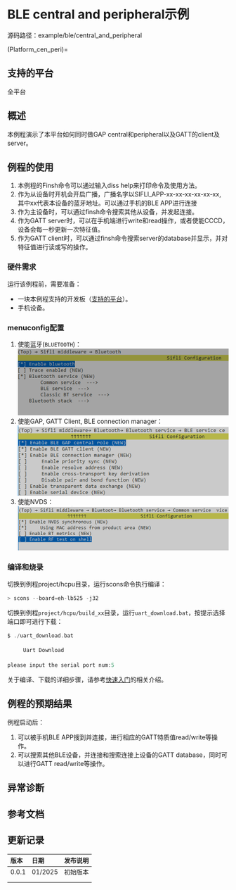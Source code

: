 # BLE central and peripheral示例

源码路径：example/ble/central_and_peripheral

(Platform_cen_peri)=
## 支持的平台
<!-- 支持哪些板子和芯片平台 -->
全平台

## 概述
<!-- 例程简介 -->
本例程演示了本平台如何同时做GAP central和peripheral以及GATT的client及server。


## 例程的使用
<!-- 说明如何使用例程，比如连接哪些硬件管脚观察波形，编译和烧写可以引用相关文档。
对于rt_device的例程，还需要把本例程用到的配置开关列出来，比如PWM例程用到了PWM1，需要在onchip菜单里使能PWM1 -->
1. 本例程的Finsh命令可以通过输入diss help来打印命令及使用方法。
2. 作为从设备时开机会开启广播，广播名字以SIFLI_APP-xx-xx-xx-xx-xx-xx, 其中xx代表本设备的蓝牙地址。可以通过手机的BLE APP进行连接
3. 作为主设备时，可以通过finsh命令搜索其他从设备，并发起连接。
4. 作为GATT server时，可以在手机端进行write和read操作，或者使能CCCD，设备会每一秒更新一次特征值。
5. 作为GATT client时，可以通过finsh命令搜索server的database并显示，并对特征值进行读或写的操作。


### 硬件需求
运行该例程前，需要准备：
+ 一块本例程支持的开发板（[支持的平台](#Platform_cen_peri)）。
+ 手机设备。

### menuconfig配置
1. 使能蓝牙(`BLUETOOTH`)：\
![BLUETOOTH](./assets/bluetooth.png)
2. 使能GAP, GATT Client, BLE connection manager：\
![BLE MIX](./assets/gap_gatt_ble_cm.png)
3. 使能NVDS：\
![NVDS](./assets/bt_nvds.png)


### 编译和烧录
切换到例程project/hcpu目录，运行scons命令执行编译：
```c
> scons --board=eh-lb525 -j32
```
切换到例程`project/hcpu/build_xx`目录，运行`uart_download.bat`，按提示选择端口即可进行下载：
```c
$ ./uart_download.bat

     Uart Download

please input the serial port num:5
```
关于编译、下载的详细步骤，请参考[快速入门](/quickstart/get-started.md)的相关介绍。

## 例程的预期结果
<!-- 说明例程运行结果，比如哪几个灯会亮，会打印哪些log，以便用户判断例程是否正常运行，运行结果可以结合代码分步骤说明 -->
例程启动后：
1. 可以被手机BLE APP搜到并连接，进行相应的GATT特质值read/write等操作。
2. 可以搜索其他BLE设备，并连接和搜索连接上设备的GATT database，同时可以进行GATT read/write等操作。

## 异常诊断


## 参考文档
<!-- 对于rt_device的示例，rt-thread官网文档提供的较详细说明，可以在这里添加网页链接，例如，参考RT-Thread的[RTC文档](https://www.rt-thread.org/document/site/#/rt-thread-version/rt-thread-standard/programming-manual/device/rtc/rtc) -->

## 更新记录
|版本 |日期   |发布说明 |
|:---|:---|:---|
|0.0.1 |01/2025 |初始版本 |
| | | |
| | | |
